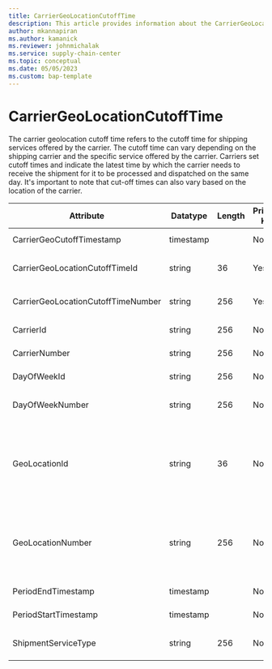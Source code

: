```yaml
---
title: CarrierGeoLocationCutoffTime
description: This article provides information about the CarrierGeoLocationCutoffTime entity.
author: mkannapiran
ms.author: kamanick
ms.reviewer: johnmichalak
ms.service: supply-chain-center
ms.topic: conceptual
ms.date: 05/05/2023
ms.custom: bap-template
---
```


# **CarrierGeoLocationCutoffTime**

The carrier geolocation cutoff time refers to the cutoff time for shipping services offered by the carrier. The cutoff time can vary depending on the shipping carrier and the specific service offered by the carrier. Carriers set cutoff times and indicate the latest time by which the carrier needs to receive the shipment for it to be processed and dispatched on the same day. It's important to note that cut-off times can also vary based on the location of the carrier.


|	Attribute	|	Datatype	|	Length	|	Primary Key	|	Description	|
|---------------|--------|------|----------|-----------|
|	CarrierGeoCutoffTimestamp	|	timestamp	|		|	No	|	The cutoff time of the carrier.	|
|	CarrierGeoLocationCutoffTimeId	|	string	|	36	|	Yes	|	The unique ID of the carrier location cutoff time.	|
|	CarrierGeoLocationCutoffTimeNumber	|	string	|	256	|	Yes	|	The unique number of the carrier location cutoff time.	|
|	CarrierId	|	string	|	256	|	No	|	The unique ID of the carrier.	|
|	CarrierNumber	|	string	|	256	|	No	|	The unique number of the carrier.	|
|	DayOfWeekId	|	string	|	256	|	No	|	The ID of the day of the week.	|
|	DayOfWeekNumber	|	string	|	256	|	No	|	The unique number of the day of the week.	|
|	GeoLocationId	|	string	|	36	|	No	|	The unique identifier of a Location. GeoLocationID is autogenerated by Supply Chain Center or Microsoft Dynamics 365 applications.	|
|	GeoLocationNumber	|	string	|	256	|	No	|	The unique number of a location. GeoLocationNumber is a referenced in an external system to identify the unique location.	|
|	PeriodEndTimestamp	|	timestamp	|		|	No	|	Validity end date of this record.	|
|	PeriodStartTimestamp	|	timestamp	|		|	No	|	Validity start date of this record.	|
|	ShipmentServiceType	|	string	|	256	|	No	|	Type of service provided by the carrier.	|
